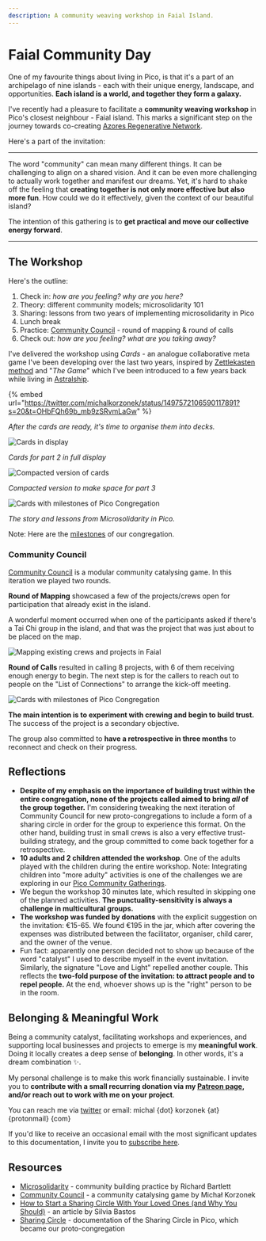 ```yaml
---
description: A community weaving workshop in Faial Island.
---
```


# Faial Community Day

One of my favourite things about living in Pico, is that it's a part of an archipelago of nine islands - each with their unique energy, landscape, and opportunities. **Each island is a world, and together they form a galaxy.**

I've recently had a pleasure to facilitate a **community weaving workshop** in Pico's closest neighbour - Faial island. This marks a significant step on the journey towards co-creating [Azores Regenerative Network](azores-regenerative-network.md).

Here's a part of the invitation:

---

The word "community" can mean many different things. It can be challenging to align on a shared vision. And it can be even more challenging to actually work together and manifest our dreams. Yet, it's hard to shake off the feeling that **creating together is not only more effective but also more fun**. How could we do it effectively, given the context of our beautiful island?

The intention of this gathering is to **get practical and move our collective energy forward**. 

---

## The Workshop

Here's the outline:

1. Check in: *how are you feeling? why are you here?*
2. Theory: different community models; microsolidarity 101
3. Sharing: lessons from two years of implementing microsolidarity in Pico
4. Lunch break
5. Practice: [Community Council](https://michalkorzonek.com/community-council) - round of mapping & round of calls
6. Check out: *how are you feeling? what are you taking away?*

I've delivered the workshop using *Cards* - an analogue collaborative meta game I've been developing over the last two years, inspired by [Zettlekasten method](https://zettelkasten.de/introduction/) and "*The Game*" which I've been introduced to a few years back while living in [Astralship](https://astralship.org).

{% embed url="https://twitter.com/michalkorzonek/status/1497572106590117891?s=20&t=OHbFQh69b_mb9zSRvmLaGw" %}

*After the cards are ready, it's time to organise them into decks.*

![Cards in display](.gitbook/assets/cards-dream-community.jpeg)

*Cards for part 2 in full display*

![Compacted version of cards](.gitbook/assets/cards-dream-community-compact.jpeg)

*Compacted version to make space for part 3*

![Cards with milestones of Pico Congregation](.gitbook/assets/cards-pico-milestones.jpeg)

*The story and lessons from Microsolidarity in Pico.*

Note: Here are the [milestones](congregation/milestones.md) of our congregation.

### Community Council
[Community Council](https://michalkorzonek.com/community-council) is a modular community catalysing game. In this iteration we played two rounds.

**Round of Mapping** showcased a few of the projects/crews open for participation that already exist in the island.

A wonderful moment occurred when one of the participants asked if there's a Tai Chi group in the island, and that was the project that was just about to be placed on the map.

![Mapping existing crews and projects in Faial](.gitbook/assets/faial-mapping.jpeg)

**Round of Calls** resulted in calling 8 projects, with 6 of them receiving enough energy to begin. The next step is for the callers to reach out to people on the "List of Connections" to arrange the kick-off meeting.

![Cards with milestones of Pico Congregation](.gitbook/assets/faial-connections.jpeg)

**The main intention is to experiment with crewing and begin to build trust.** The success of the project is a secondary objective.

The group also committed to **have a retrospective in three months** to reconnect and check on their progress.

## Reflections
- **Despite of my emphasis on the importance of building trust within the entire congregation, none of the projects called aimed to bring *all* of the group together.** I'm considering tweaking the next iteration of Community Council for new proto-congregations to include a form of a sharing circle in order for the group to experience this format. On the other hand, building trust in small crews is also a very effective trust-building strategy, and the group committed to come back together for a retrospective.
- **10 adults and 2 children attended the workshop**. One of the adults played with the children during the entire workshop. Note: Integrating children into "more adulty" activities is one of the challenges we are exploring in our [Pico Community Gatherings](/projects/gatherings.md).
- We begun the workshop 30 minutes late, which resulted in skipping one of the planned activities. **The punctuality-sensitivity is always a challenge in multicultural groups.**
- **The workshop was funded by donations** with the explicit suggestion on the invitation: €15-65. We found €195 in the jar, which after covering the expenses was distributed between the facilitator, organiser, child carer, and the owner of the venue.
- Fun fact: apparently one person decided not to show up because of the word "catalyst" I used to describe myself in the event invitation. Similarly, the signature "Love and Light" repelled another couple. This reflects the **two-fold purpose of the invitation: to attract people and to repel people.** At the end, whoever shows up is the "right" person to be in the room.

## Belonging & Meaningful Work
Being a community catalyst, facilitating workshops and experiences, and supporting local businesses and projects to emerge is my **meaningful work**. Doing it locally creates a deep sense of **belonging**. In other words, it's a dream combination ✨.

My personal challenge is to make this work financially sustainable. I invite you to **contribute with a small recurring donation via my [Patreon page](https://patreon.com/michalkorzonek), and/or reach out to work with me on your project**.

You can reach me via [twitter](https://twitter.com/michalkorzonek) or email: michal {dot} korzonek {at} {protonmail} {com}

If you'd like to receive an occasional email with the most significant updates to this documentation, I invite you to [subscribe here](https://picomicrosolidarity.substack.com).

## Resources
- [Microsolidarity](https://microsolidarity.cc) - community building practice by Richard Bartlett
- [Community Council](https://michalkorzonek.com/community-council) - a community catalysing game by Michał Korzonek
- [How to Start a Sharing Circle With Your Loved Ones (and Why You Should)](https://betterhumans.pub/how-to-start-a-sharing-circle-with-your-loved-ones-and-why-you-should-8fa67d5b93aa) - an article by Silvia Bastos
- [Sharing Circle](/projects/sharing-circle.md) - documentation of the Sharing Circle in Pico, which became our proto-congregation